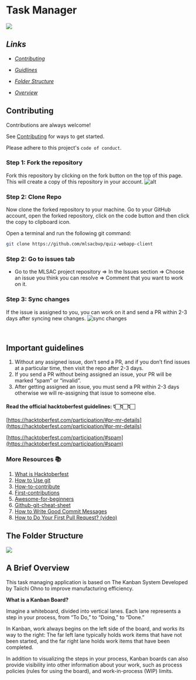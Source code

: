 
# Task Manager

![](https://i.imgur.com/M4GJJ2w.png)

## _Links_

- [_Contributing_](#contributing)

- [_Guidlines_](#important-guidelines)

- [_Folder Structure_](#the-folder-structure)

- [_Overview_](#a-brief-overview)

## **Contributing**

Contributions are always welcome!

See <a href='#contributing'>Contributing</a> for ways to get started.

Please adhere to this project's `code of conduct`.

### **Step 1:** Fork the repository

Fork this repository by clicking on the fork button on the top of this page. This will create a copy of this repository in your account.
![alt](https://camo.githubusercontent.com/fcf9a4ed664cc63de2fcb14d1135072ba6d4c74a8e9bdb224ad6ab1e72600c3b/68747470733a2f2f6669727374636f6e747269627574696f6e732e6769746875622e696f2f6173736574732f526561646d652f666f726b2e706e67)

### **Step 2:** Clone Repo

Now clone the forked repository to your machine. Go to your GitHub account, open the forked repository, click on the code button and then click the copy to clipboard icon.

Open a terminal and run the following git command:

```bash
git clone https://github.com/mlsacbvp/quiz-webapp-client
```

### **Step 2:** Go to issues tab

- Go to the MLSAC project repository => In the Issues section => Choose an issue you think you can resolve => Comment that you want to work on it.

### **Step 3:** Sync changes

If the issue is assigned to you, you can work on it and send a PR within 2-3 days after syncing new changes.
![sync changes](https://i.postimg.cc/DZYZV0f4/Screenshot-2022-10-08-174306.jpg)

</br>

## Important guidelines

1. Without any assigned issue, don’t send a PR, and if you don’t find issues at a particular time, then visit the repo after 2-3 days.
2. If you send a PR without being assigned an issue, your PR will be marked “spam” or “invalid”.
3. After getting assigned an issue, you must send a PR within 2-3 days otherwise we will re-assigning that issue to someone else.

#### **Read the official hacktoberfest guidelines:** 👇🏻👇🏻👇🏻

[https://hacktoberfest.com/participation/#pr-mr-details](https://hacktoberfest.com/participation/#pr-mr-details)

[https://hacktoberfest.com/participation/#spam](https://hacktoberfest.com/participation/#spam)

### More Resources 📚

1. [What is Hacktoberfest](https://choudhary-vaibhav.medium.com/what-is-hacktoberfest-and-why-should-you-take-part-in-it-e02b01155869)
2. [How to Use git](https://www.digitalocean.com/community/cheatsheets/how-to-use-git-a-reference-guide)
3. [How-to-contribute](https://opensource.guide/how-to-contribute/)
4. [First-contributions](https://github.com/firstcontributions/first-contributions)
5. [Awesome-for-beginners](https://github.com/mungell/awesome-for-beginners)
6. [Github-git-cheat-sheet](https://training.github.com/downloads/github-git-cheat-sheet.pdf)
7. [How to Write Good Commit Messages](https://dev.to/chrissiemhrk/git-commit-message-5e21)
8. [How to Do Your First Pull Request? (video)](https://youtu.be/nkuYH40cjo4)

## The Folder Structure

![](https://i.imgur.com/d5WFJ63.jpeg)

## A Brief Overview

This task managing application is based on The Kanban System Developed by Taiichi Ohno to improve manufacturing efficiency. 

**What is a Kanban Board?**

Imagine a whiteboard, divided into vertical lanes. Each lane represents a step in your process, from “To Do,” to “Doing,” to “Done.”

In Kanban, work always begins on the left side of the board, and works its way to the right: The far left lane typically holds work items that have not been started, and the far right lane holds work items that have been completed.

In addition to visualizing the steps in your process, Kanban boards can also provide visibility into other information about your work, such as process policies (rules for using the board), and work-in-process (WIP) limits. 